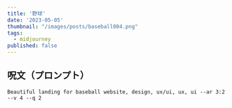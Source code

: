 ```yaml
---
title: '野球'
date: '2023-05-05'
thumbnail: "/images/posts/baseball004.png"
tags:
  - midjourney
published: false
---
```


## 呪文（プロンプト）
```
Beautiful landing for baseball website, design, ux/ui, ux, ui --ar 3:2 --v 4 --q 2
```